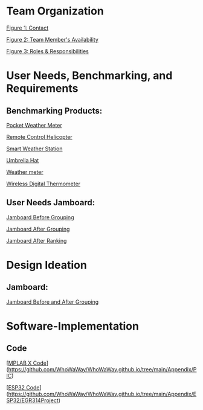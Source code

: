 # Team Organization
[Figure 1: Contact](Appendix/TeamOrganization/Figure1.md)

[Figure 2: Team Member's Availability](Appendix/TeamOrganization/Figure2.md)

[Figure 3: Roles & Responsibilities](Appendix/TeamOrganization/Figure3.md)

# User Needs, Benchmarking, and Requirements
## Benchmarking Products:
[Pocket Weather Meter](/Appendix/UserNeeds-Benchmarking-Requirements/PocketWeatherMeter.md)

[Remote Control Helicopter](/Appendix/UserNeeds-Benchmarking-Requirements/RemoteControlHelicopter.md)

[Smart Weather Station](/Appendix/UserNeeds-Benchmarking-Requirements/SmartWeatherStation.md)

[Umbrella Hat](/Appendix/UserNeeds-Benchmarking-Requirements/UmbrellaHat.md)

[Weather meter](/Appendix/UserNeeds-Benchmarking-Requirements/WEATHERmeter.md)

[Wireless Digital Thermometer](/Appendix/UserNeeds-Benchmarking-Requirements/WirelessDigitalThermometer.md)

## User Needs Jamboard:
[Jamboard Before Grouping](Appendix/UserNeeds-Benchmarking-Requirements/JamboardBefore.md)

[Jamboard After Grouping](Appendix/UserNeeds-Benchmarking-Requirements/JamboardAfter.md)

[Jamboard After Ranking](Appendix/UserNeeds-Benchmarking-Requirements/JamboardRanking.md)

# Design Ideation
## Jamboard:
[Jamboard Before and After Grouping](/Appendix/Design-Ideation/Jamboard.md)

# Software-Implementation
## Code
[[MPLAB X Code](https://github.com/WhoWaWay/WhoWaWay.github.io/tree/main/Appendix/PIC)](https://github.com/WhoWaWay/WhoWaWay.github.io/tree/main/Appendix/PIC)

[[ESP32 Code](https://github.com/WhoWaWay/WhoWaWay.github.io/tree/main/Appendix/ESP32)](https://github.com/WhoWaWay/WhoWaWay.github.io/tree/main/Appendix/ESP32/EGR314Project)


